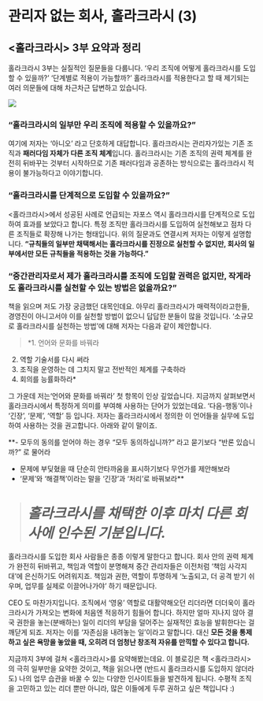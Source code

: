 
# 관리자 없는 회사, 홀라크라시 (3)

## <홀라크라시> 3부 요약과 정리

홀라크라시 3부는 실질적인 질문들을 다룹니다. ‘우리 조직에 어떻게 홀라크라시를 도입할 수 있을까?’ ‘단계별로 적용이 가능할까?’ 홀라크라시를 적용한다고 할 때 제기되는 여러 의문들에 대해 차근차근 답변하고 있습니다.

![](/assets/images/관리자-없는-회사-홀라크라시-3/1*UYkmx05DLFWBVEdAcst6og.jpeg)

### “홀라크라시의 일부만 우리 조직에 적용할 수 있을까요?”

여기에 저자는 ‘아니오’ 라고 단호하게 대답합니다. 홀라크라시는 관리자가있는 기존 조직과 **패러다임 자체가 다른 조직 체계**입니다. 홀라크라시는 기존 조직의 권력 체계를 완전히 뒤바꾸는 것부터 시작하므로 기존 패러다임과 공존하는 방식으로는 홀라크라시 적용이 불가능하다고 이야기합니다.

### “홀라크라시를 단계적으로 도입할 수 있을까요?”

&lt;홀라크라시&gt;에서 성공된 사례로 언급되는 자포스 역시 홀라크라시를 단계적으로 도입하여 효과를 보았다고 합니다. 특정 조직만 홀라크라시를 도입하여 실천해보고 점차 다른 조직들로 확장해 나가는 형태입니다. 위의 질문과도 연결시켜 저자는 이렇게 설명합니다. **“규칙들의 일부만 채택해서는 홀라크라시를 진정으로 실천할 수 없지만, 회사의 일부에서만 모든 규칙들을 적용하는 것을 가능하다.”**

### “중간관리자로서 제가 홀라크라시를 조직에 도입할 권력은 없지만, 작게라도 홀라크라시를 실천할 수 있는 방법은 없을까요?”

책을 읽으며 저도 가장 궁금했던 대목인데요. 아무리 홀라크라시가 매력적이라고한들, 경영진이 아니고서야 이를 실천할 방법이 없으니 답답한 분들이 많을 것입니다. ‘소규모로 홀라크라시를 실천하는 방법’에 대해 저자는 다음과 같이 제안합니다.
> *1. 언어와 문화를 바꿔라
2. 역할 기술서를 다시 써라
3. 조직을 운영하는 데 그치지 말고 전반적인 체계를 구축하라
4. 회의를 능률화하라*

그 가운데 저는‘언어와 문화를 바꿔라’ 첫 항목이 인상 깊었습니다. 지금까지 살펴보면서 홀라크라시에서 특정하게 의미를 부여해 사용하는 단어가 있었는데요. ‘다음-행동’이나 ‘긴장’, ‘문제’, ‘역할’ 등 입니다. 저자는 홀라크라시에서 정의한 이 언어들을 실무에 도입하여 사용하는 것을 권고합니다. 아래와 같이 말이죠.

**- 모두의 동의를 얻어야 하는 경우 “모두 동의하십니까?” 라고 묻기보다 “반론 있습니까?” 로 물어라
- 문제에 부딪혔을 때 단순히 안타까움을 표시하기보다 무언가를 제안해보라
- ‘문제’와 ‘해결책’이라는 말을 ‘긴장’과 ‘처리’로 바꿔보라**
> # *홀라크라시를 채택한 이후 마치 다른 회사에 인수된 기분입니다.*

홀라크라시를 도입한 회사 사람들은 종종 이렇게 말한다고 합니다. 회사 안의 권력 체계가 완전히 뒤바뀌고, 책임과 역할이 분명해져 중간 관리자들은 이전처럼 ‘책임 사각지대’에 은신하기도 어려워지죠. 책임과 권한, 역할이 투명하게 ‘노출되고, 더 공격 받기 쉬우며, 업무를 실제로 이끌어나가야’ 하기 때문입니다.

CEO 도 마찬가지입니다. 조직에서 ‘영웅’ 역할로 대활약해오던 리더라면 더더욱이 홀라크라시가 가져오는 변화에 처음엔 적응하기 힘들어 합니다. 하지만 얼마 지나지 않아 결국 권한을 놓는(분배하는) 일이 리더의 부담을 덜어주는 실재적인 효능을 발휘한다는 걸 깨닫게 되죠. 저자는 이를 ‘자존심을 내려놓는 일’이라고 말합니다. 대신 **모든 것을 통제하고 싶은 욕망을 놓았을 때, 오히려 더 엄청난 창조적 자유를 만끽할 수 있다고 합니다.**

지금까지 3부에 걸쳐 &lt;홀라크라시&gt;를 요약해봤는데요. 이 블로깅은 책 &lt;홀라크라시&gt;의 극히 일부만을 요약한 것이고, 책을 읽으나면 (반드시 홀라크라시를 도입하지 않더라도) 나의 업무 습관을 바꿀 수 있는 다양한 인사이트들을 발견하게 됩니다. 수평적 조직을 고민하고 있는 리더 뿐만 아니라, 많은 이들에게 두루 권하고 싶은 책입니다 :)